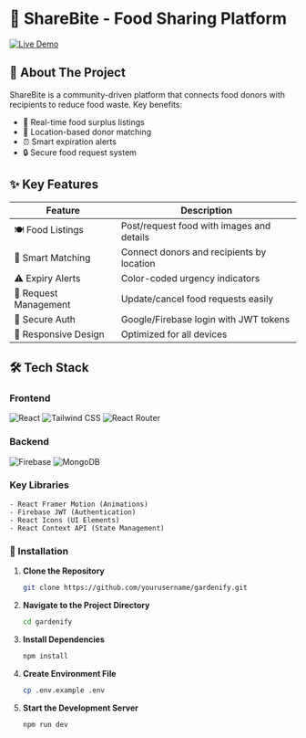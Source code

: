 # 🍎 ShareBite - Food Sharing Platform

[![Live Demo](https://img.shields.io/badge/Live_Demo-ShareBite-green?style=for-the-badge&logo=firebase)](https://food-sharing-auth-ee4f1.web.app/)



## 🌟 About The Project

ShareBite is a community-driven platform that connects food donors with recipients to reduce food waste. Key benefits:

- 🚀 Real-time food surplus listings
- 📍 Location-based donor matching
- ⏰ Smart expiration alerts
- 🔒 Secure food request system

## ✨ Key Features

| Feature | Description |
|---------|-------------|
| 🍽️ Food Listings | Post/request food with images and details |
| 🤝 Smart Matching | Connect donors and recipients by location |
| ⚠️ Expiry Alerts | Color-coded urgency indicators |
| 🔄 Request Management | Update/cancel food requests easily |
| 🔐 Secure Auth | Google/Firebase login with JWT tokens |
| 📱 Responsive Design | Optimized for all devices |

## 🛠️ Tech Stack

### Frontend
![React](https://img.shields.io/badge/React-20232A?logo=react&logoColor=61DAFB)
![Tailwind CSS](https://img.shields.io/badge/Tailwind_CSS-38B2AC?logo=tailwind-css&logoColor=white)
![React Router](https://img.shields.io/badge/React_Router-CA4245?logo=react-router&logoColor=white)

### Backend
![Firebase](https://img.shields.io/badge/Firebase-FFCA28?logo=firebase&logoColor=black)
![MongoDB](https://img.shields.io/badge/MongoDB-47A248?logo=mongodb&logoColor=white)

### Key Libraries
```plaintext
- React Framer Motion (Animations)
- Firebase JWT (Authentication)
- React Icons (UI Elements)
- React Context API (State Management)

```

### 🚀 Installation

1. **Clone the Repository**
   ```bash
   git clone https://github.com/yourusername/gardenify.git
   ```

2. **Navigate to the Project Directory**
   ```bash
   cd gardenify
   ```

3. **Install Dependencies**
   ```bash
   npm install
   ```

4. **Create Environment File**
   ```bash
   cp .env.example .env
   ```

5. **Start the Development Server**
   ```bash
   npm run dev
   ```
